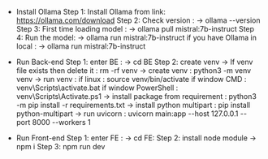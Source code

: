 - Install Ollama
  Step 1: Install Ollama from link: https://ollama.com/download
  Step 2: Check version : -> ollama --version
  Step 3: First time loading model : -> ollama pull mistral:7b-instruct
  Step 4: Run the model: -> ollama run mistral:7b-instruct
  if you have Ollama in local : -> ollama run mistral:7b-instruct

- Run Back-end
  Step 1: enter BE : -> cd BE
  Step 2: create venv
  -> If venv file exists then delete it : rm -rf venv
  -> create venv : python3 -m venv venv
  -> run venv :
  if linux : source venv/bin/activate
  if window CMD : venv\Scripts\activate.bat
  if window PowerShell : venv\Scripts\Activate.ps1
  -> install package from requirement : python3 -m pip install -r requirements.txt
  -> install python multipart : pip install python-multipart
  -> run uvicorn : uvicorn main:app --host 127.0.0.1 --port 8000 --workers 1

- Run Front-end
  Step 1: enter FE : -> cd FE:
  Step 2: install node module -> npm i
  Step 3: npm run dev
